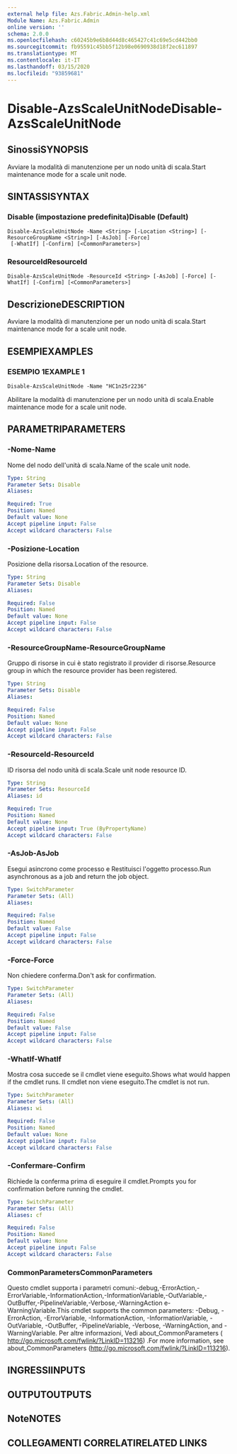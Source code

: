 ```yaml
---
external help file: Azs.Fabric.Admin-help.xml
Module Name: Azs.Fabric.Admin
online version: ''
schema: 2.0.0
ms.openlocfilehash: c60245b9e6b8d44d8c465427c41c69e5cd442bb0
ms.sourcegitcommit: fb95591c45bb5f12b98e0690938d18f2ec611897
ms.translationtype: MT
ms.contentlocale: it-IT
ms.lasthandoff: 03/15/2020
ms.locfileid: "93859681"
---
```

# <span data-ttu-id="14ba4-101">Disable-AzsScaleUnitNode</span><span class="sxs-lookup"><span data-stu-id="14ba4-101">Disable-AzsScaleUnitNode</span></span>

## <span data-ttu-id="14ba4-102">Sinossi</span><span class="sxs-lookup"><span data-stu-id="14ba4-102">SYNOPSIS</span></span>
<span data-ttu-id="14ba4-103">Avviare la modalità di manutenzione per un nodo unità di scala.</span><span class="sxs-lookup"><span data-stu-id="14ba4-103">Start maintenance mode for a scale unit node.</span></span>

## <span data-ttu-id="14ba4-104">SINTASSI</span><span class="sxs-lookup"><span data-stu-id="14ba4-104">SYNTAX</span></span>

### <span data-ttu-id="14ba4-105">Disable (impostazione predefinita)</span><span class="sxs-lookup"><span data-stu-id="14ba4-105">Disable (Default)</span></span>
```
Disable-AzsScaleUnitNode -Name <String> [-Location <String>] [-ResourceGroupName <String>] [-AsJob] [-Force]
 [-WhatIf] [-Confirm] [<CommonParameters>]
```

### <span data-ttu-id="14ba4-106">ResourceId</span><span class="sxs-lookup"><span data-stu-id="14ba4-106">ResourceId</span></span>
```
Disable-AzsScaleUnitNode -ResourceId <String> [-AsJob] [-Force] [-WhatIf] [-Confirm] [<CommonParameters>]
```

## <span data-ttu-id="14ba4-107">Descrizione</span><span class="sxs-lookup"><span data-stu-id="14ba4-107">DESCRIPTION</span></span>
<span data-ttu-id="14ba4-108">Avviare la modalità di manutenzione per un nodo unità di scala.</span><span class="sxs-lookup"><span data-stu-id="14ba4-108">Start maintenance mode for a scale unit node.</span></span>

## <span data-ttu-id="14ba4-109">ESEMPI</span><span class="sxs-lookup"><span data-stu-id="14ba4-109">EXAMPLES</span></span>

### <span data-ttu-id="14ba4-110">ESEMPIO 1</span><span class="sxs-lookup"><span data-stu-id="14ba4-110">EXAMPLE 1</span></span>
```
Disable-AzsScaleUnitNode -Name "HC1n25r2236"
```

<span data-ttu-id="14ba4-111">Abilitare la modalità di manutenzione per un nodo unità di scala.</span><span class="sxs-lookup"><span data-stu-id="14ba4-111">Enable maintenance mode for a scale unit node.</span></span>

## <span data-ttu-id="14ba4-112">PARAMETRI</span><span class="sxs-lookup"><span data-stu-id="14ba4-112">PARAMETERS</span></span>

### <span data-ttu-id="14ba4-113">-Nome</span><span class="sxs-lookup"><span data-stu-id="14ba4-113">-Name</span></span>
<span data-ttu-id="14ba4-114">Nome del nodo dell'unità di scala.</span><span class="sxs-lookup"><span data-stu-id="14ba4-114">Name of the scale unit node.</span></span>

```yaml
Type: String
Parameter Sets: Disable
Aliases:

Required: True
Position: Named
Default value: None
Accept pipeline input: False
Accept wildcard characters: False
```

### <span data-ttu-id="14ba4-115">-Posizione</span><span class="sxs-lookup"><span data-stu-id="14ba4-115">-Location</span></span>
<span data-ttu-id="14ba4-116">Posizione della risorsa.</span><span class="sxs-lookup"><span data-stu-id="14ba4-116">Location of the resource.</span></span>

```yaml
Type: String
Parameter Sets: Disable
Aliases:

Required: False
Position: Named
Default value: None
Accept pipeline input: False
Accept wildcard characters: False
```

### <span data-ttu-id="14ba4-117">-ResourceGroupName</span><span class="sxs-lookup"><span data-stu-id="14ba4-117">-ResourceGroupName</span></span>
<span data-ttu-id="14ba4-118">Gruppo di risorse in cui è stato registrato il provider di risorse.</span><span class="sxs-lookup"><span data-stu-id="14ba4-118">Resource group in which the resource provider has been registered.</span></span>

```yaml
Type: String
Parameter Sets: Disable
Aliases:

Required: False
Position: Named
Default value: None
Accept pipeline input: False
Accept wildcard characters: False
```

### <span data-ttu-id="14ba4-119">-ResourceId</span><span class="sxs-lookup"><span data-stu-id="14ba4-119">-ResourceId</span></span>
<span data-ttu-id="14ba4-120">ID risorsa del nodo unità di scala.</span><span class="sxs-lookup"><span data-stu-id="14ba4-120">Scale unit node resource ID.</span></span>

```yaml
Type: String
Parameter Sets: ResourceId
Aliases: id

Required: True
Position: Named
Default value: None
Accept pipeline input: True (ByPropertyName)
Accept wildcard characters: False
```

### <span data-ttu-id="14ba4-121">-AsJob</span><span class="sxs-lookup"><span data-stu-id="14ba4-121">-AsJob</span></span>
<span data-ttu-id="14ba4-122">Esegui asincrono come processo e Restituisci l'oggetto processo.</span><span class="sxs-lookup"><span data-stu-id="14ba4-122">Run asynchronous as a job and return the job object.</span></span>

```yaml
Type: SwitchParameter
Parameter Sets: (All)
Aliases:

Required: False
Position: Named
Default value: False
Accept pipeline input: False
Accept wildcard characters: False
```

### <span data-ttu-id="14ba4-123">-Force</span><span class="sxs-lookup"><span data-stu-id="14ba4-123">-Force</span></span>
<span data-ttu-id="14ba4-124">Non chiedere conferma.</span><span class="sxs-lookup"><span data-stu-id="14ba4-124">Don't ask for confirmation.</span></span>

```yaml
Type: SwitchParameter
Parameter Sets: (All)
Aliases:

Required: False
Position: Named
Default value: False
Accept pipeline input: False
Accept wildcard characters: False
```

### <span data-ttu-id="14ba4-125">-WhatIf</span><span class="sxs-lookup"><span data-stu-id="14ba4-125">-WhatIf</span></span>
<span data-ttu-id="14ba4-126">Mostra cosa succede se il cmdlet viene eseguito.</span><span class="sxs-lookup"><span data-stu-id="14ba4-126">Shows what would happen if the cmdlet runs.</span></span>
<span data-ttu-id="14ba4-127">Il cmdlet non viene eseguito.</span><span class="sxs-lookup"><span data-stu-id="14ba4-127">The cmdlet is not run.</span></span>

```yaml
Type: SwitchParameter
Parameter Sets: (All)
Aliases: wi

Required: False
Position: Named
Default value: None
Accept pipeline input: False
Accept wildcard characters: False
```

### <span data-ttu-id="14ba4-128">-Confermare</span><span class="sxs-lookup"><span data-stu-id="14ba4-128">-Confirm</span></span>
<span data-ttu-id="14ba4-129">Richiede la conferma prima di eseguire il cmdlet.</span><span class="sxs-lookup"><span data-stu-id="14ba4-129">Prompts you for confirmation before running the cmdlet.</span></span>

```yaml
Type: SwitchParameter
Parameter Sets: (All)
Aliases: cf

Required: False
Position: Named
Default value: None
Accept pipeline input: False
Accept wildcard characters: False
```

### <span data-ttu-id="14ba4-130">CommonParameters</span><span class="sxs-lookup"><span data-stu-id="14ba4-130">CommonParameters</span></span>
<span data-ttu-id="14ba4-131">Questo cmdlet supporta i parametri comuni:-debug,-ErrorAction,-ErrorVariable,-InformationAction,-InformationVariable,-OutVariable,-OutBuffer,-PipelineVariable,-Verbose,-WarningAction e-WarningVariable.</span><span class="sxs-lookup"><span data-stu-id="14ba4-131">This cmdlet supports the common parameters: -Debug, -ErrorAction, -ErrorVariable, -InformationAction, -InformationVariable, -OutVariable, -OutBuffer, -PipelineVariable, -Verbose, -WarningAction, and -WarningVariable.</span></span> <span data-ttu-id="14ba4-132">Per altre informazioni, Vedi about_CommonParameters ( http://go.microsoft.com/fwlink/?LinkID=113216) .</span><span class="sxs-lookup"><span data-stu-id="14ba4-132">For more information, see about_CommonParameters (http://go.microsoft.com/fwlink/?LinkID=113216).</span></span>

## <span data-ttu-id="14ba4-133">INGRESSI</span><span class="sxs-lookup"><span data-stu-id="14ba4-133">INPUTS</span></span>

## <span data-ttu-id="14ba4-134">OUTPUT</span><span class="sxs-lookup"><span data-stu-id="14ba4-134">OUTPUTS</span></span>

## <span data-ttu-id="14ba4-135">Note</span><span class="sxs-lookup"><span data-stu-id="14ba4-135">NOTES</span></span>

## <span data-ttu-id="14ba4-136">COLLEGAMENTI CORRELATI</span><span class="sxs-lookup"><span data-stu-id="14ba4-136">RELATED LINKS</span></span>
